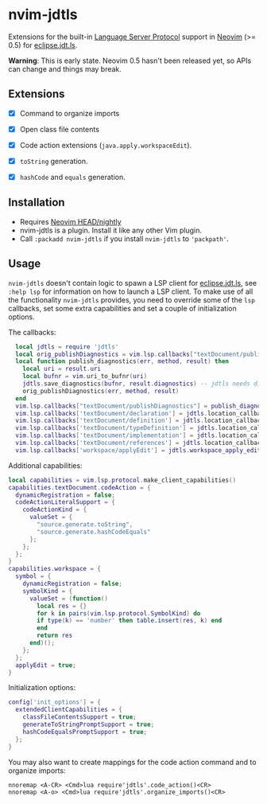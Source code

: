 # nvim-jdtls

Extensions for the built-in [Language Server Protocol][1] support in [Neovim][2] (>= 0.5) for [eclipse.jdt.ls][3].

**Warning**: This is early state. Neovim 0.5 hasn't been released yet, so APIs can change and things may break.


## Extensions

- [x] Command to organize imports
- [x] Open class file contents
- [x] Code action extensions (`java.apply.workspaceEdit`).
- [x] `toString` generation.
- [x] `hashCode` and `equals` generation.


## Installation

- Requires [Neovim HEAD/nightly][4]
- nvim-jdtls is a plugin. Install it like any other Vim plugin.
- Call `:packadd nvim-jdtls` if you install `nvim-jdtls` to `'packpath'`.


## Usage

`nvim-jdtls` doesn't contain logic to spawn a LSP client for [eclipse.jdt.ls][3], see `:help lsp` for information on how to launch a LSP client.
To make use of all the functionality `nvim-jdtls` provides, you need to override some of the `lsp` callbacks, set some extra capabilities and set a couple of initialization options.

The callbacks:

```lua
  local jdtls = require 'jdtls'
  local orig_publishDiagnostics = vim.lsp.callbacks["textDocument/publishDiagnostics"] 
  local function publish_diagnostics(err, method, result) then
    local uri = result.uri
    local bufnr = vim.uri_to_bufnr(uri)
    jdtls.save_diagnostics(bufnr, result.diagnostics) -- jdtls needs diagnostic information for code actions
    orig_publishDiagnostics(err, method, result)
  end
  vim.lsp.callbacks["textDocument/publishDiagnostics"] = publish_diagnostics,
  vim.lsp.callbacks['textDocument/declaration'] = jdtls.location_callback(true),
  vim.lsp.callbacks['textDocument/definition'] = jdtls.location_callback(true),
  vim.lsp.callbacks['textDocument/typeDefinition'] = jdtls.location_callback(true),
  vim.lsp.callbacks['textDocument/implementation'] = jdtls.location_callback(true),
  vim.lsp.callbacks['textDocument/references'] = jdtls.location_callback(false),
  vim.lsp.callbacks['workspace/applyEdit'] = jdtls.workspace_apply_edit,
```


Additional capabilities:

```lua
local capabilities = vim.lsp.protocol.make_client_capabilities()
capabilities.textDocument.codeAction = {
  dynamicRegistration = false;
  codeActionLiteralSupport = {
    codeActionKind = {
      valueSet = {
        "source.generate.toString",
        "source.generate.hashCodeEquals"
      };
    };
  };
}
capabilities.workspace = {
  symbol = {
    dynamicRegistration = false;
    symbolKind = {
      valueSet = (function()
        local res = {}
        for k in pairs(vim.lsp.protocol.SymbolKind) do
        if type(k) == 'number' then table.insert(res, k) end
        end
        return res
      end)();
    };
  };
  applyEdit = true;
}
```


Initialization options:


```lua
config['init_options'] = {
  extendedClientCapabilities = {
    classFileContentsSupport = true;
    generateToStringPromptSupport = true;
    hashCodeEqualsPromptSupport = true;
  };
}
```


You may also want to create mappings for the code action command and to organize imports:

```
nnoremap <A-CR> <Cmd>lua require'jdtls'.code_action()<CR>
nnoremap <A-o> <Cmd>lua require'jdtls'.organize_imports()<CR>
```


[1]: https://microsoft.github.io/language-server-protocol/
[2]: https://neovim.io/
[3]: https://github.com/eclipse/eclipse.jdt.ls
[4]: https://github.com/neovim/neovim/releases/tag/nightly
